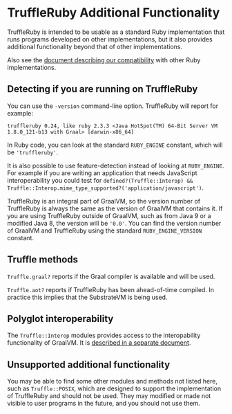 # TruffleRuby Additional Functionality

TruffleRuby is intended to be usable as a standard Ruby implementation that runs
programs developed on other implementations, but it also provides additional
functionality beyond that of other implementations.

Also see the [document describing our compatibility](compatibility.md) with
other Ruby implementations.

## Detecting if you are running on TruffleRuby

You can use the `-version` command-line option. TruffleRuby will report for
example:

```
truffleruby 0.24, like ruby 2.3.3 <Java HotSpot(TM) 64-Bit Server VM 1.8.0_121-b13 with Graal> [darwin-x86_64]
```

In Ruby code, you can look at the standard `RUBY_ENGINE` constant, which will be
`'truffleruby'`.

It is also possible to use feature-detection instead of looking at
`RUBY_ENGINE`. For example if you are writing an application that needs
JavaScript interoperability you could test for `defined?(Truffle::Interop) &&
Truffle::Interop.mime_type_supported?('application/javascript')`.

TruffleRuby is an integral part of GraalVM, so the version number of TruffleRuby
is always the same as the version of GraalVM that contains it. If you are using
TruffleRuby outside of GraalVM, such as from Java 9 or a modified Java 8, the
version will be `'0.0'`. You can find the version number of GraalVM and
TruffleRuby using the standard `RUBY_ENGINE_VERSION` constant.

## Truffle methods

`Truffle.graal?` reports if the Graal compiler is available and will be
used.

`Truffle.aot?` reports if TruffleRuby has been ahead-of-time compiled.
In practice this implies that the SubstrateVM is being used.

## Polyglot interoperability

The `Truffle::Interop` modules provides access to the interopability
functionality of GraalVM. It is [described in a separate document](interop.md).

## Unsupported additional functionality

You may be able to find some other modules and methods not listed here, such as
`Truffle::POSIX`, which are designed to support the implementation of
TruffleRuby and should not be used. They may modified or made not visible to
user programs in the future, and you should not use them.
